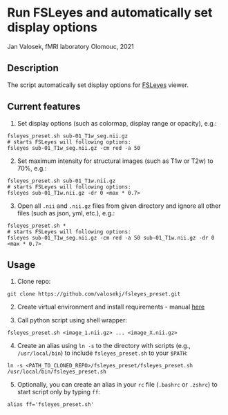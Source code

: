# Run FSLeyes and automatically set display options

Jan Valosek, fMRI laboratory Olomouc, 2021

## Description

The script automatically set display options for [FSLeyes](https://fsl.fmrib.ox.ac.uk/fsl/fslwiki/FSLeyes) viewer.

## Current features

1. Set display options (such as colormap, display range or opacity), e.g.:

```console
fsleyes_preset.sh sub-01_T1w_seg.nii.gz
# starts FSLeyes will following options:
fsleyes sub-01_T1w_seg.nii.gz -cm red -a 50
```

2. Set maximum intensity for structural images (such as T1w or T2w) to 70%, e.g.:

```console
fsleyes_preset.sh sub-01_T1w.nii.gz
# starts FSLeyes will following options:
fsleyes sub-01_T1w.nii.gz -dr 0 <max * 0.7>
```

3. Open all `.nii` and `.nii.gz` files from given directory and ignore all other files (such as json, yml, etc.), e.g.:

```console
fsleyes_preset.sh *
# starts FSLeyes will following options:
fsleyes sub-01_T1w_seg.nii.gz -cm red -a 50 sub-01_T1w.nii.gz -dr 0 <max * 0.7>
```

## Usage

1. Clone repo:

```
git clone https://github.com/valosekj/fsleyes_preset.git
```

2. Create virtual environment and install requirements - manual [here](https://gist.github.com/valosekj/8052b227bd3f439a615a33804beaf37f#venv-enviroment)

3. Call python script using shell wrapper:

```
fsleyes_preset.sh <image_1.nii.gz> ... <image_X.nii.gz>
```

4. Create an alias using `ln -s`  to the directory with scripts (e.g., `/usr/local/bin`) to include `fsleyes_preset.sh` to your `$PATH`:

```
ln -s <PATH_TO_CLONED_REPO>/fsleyes_preset/fsleyes_preset.sh /usr/local/bin/fsleyes_preset.sh
```

5. Optionally, you can create an alias in your `rc` file (`.bashrc` or `.zshrc`) to start script only by typing `ff`:

```
alias ff='fsleyes_preset.sh'
```
